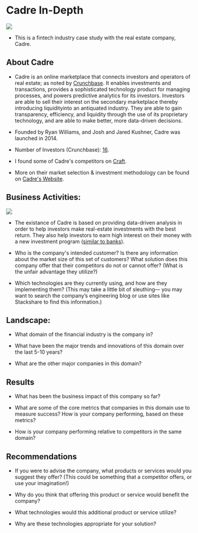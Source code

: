 # Cadre In-Depth
![](https://cdn.cadre.com/assets/img/public/cadre-logo-black-600x600.png)


* This is a fintech industry case study with the real estate company, Cadre. 

## About Cadre

* Cadre is an online marketplace that connects investors and operators of real estate; as noted by [Crunchbase][1]. It enables investments and transactions, provides a sophisticated technology product for managing processes, and powers predictive analytics for its investors. Investors are able to sell their interest on the secondary marketplace thereby introducing liquidityinto an antiquated industry. They are able to gain transparency, efficiency, and liquidity through the use of its proprietary technology, and are able to make better, more data-driven decisions.   
* Founded by Ryan Williams, and Josh and Jared Kushner, Cadre was launched in 2014.  
* Number of Investors (Crunchbase): [16][3].  
* I found some of Cadre's competitors on [Craft][4].   

* More on their market selection & investment methodology can be found on [Cadre's Website][2].

[1]: https://www.crunchbase.com/organization/cadre-2
[2]: https://cadre.com/insights/challenge-of-market-selection-cadre-approach
[3]: https://www.crunchbase.com/organization/cadre-2/company_financials
[4]: https://craft.co/cadre/competitors


## Business Activities:
![](https://cadre.com/insights/content/images/size/w2000/2020/09/Market-Selection-0.PNG)

* The existance of Cadre is based on providing data-driven analysis in order to help investors make real-estate investments with the best return. They also help investors to earn high interest on their money with a new investment program ([similar to banks][5]).

[5]: https://cadre.com/cash

* Who is the company's intended customer?  Is there any information about the market size of this set of customers?
What solution does this company offer that their competitors do not or cannot offer? (What is the unfair advantage they utilize?)

* Which technologies are they currently using, and how are they implementing them? (This may take a little bit of sleuthing–– you may want to search the company’s engineering blog or use sites like Stackshare to find this information.)


## Landscape:

* What domain of the financial industry is the company in?

* What have been the major trends and innovations of this domain over the last 5-10 years?

* What are the other major companies in this domain?

## Results

* What has been the business impact of this company so far?

* What are some of the core metrics that companies in this domain use to measure success? How is your company performing, based on these metrics?

* How is your company performing relative to competitors in the same domain?


## Recommendations

* If you were to advise the company, what products or services would you suggest they offer? (This could be something that a competitor offers, or use your imagination!)

* Why do you think that offering this product or service would benefit the company?

* What technologies would this additional product or service utilize?

* Why are these technologies appropriate for your solution?

